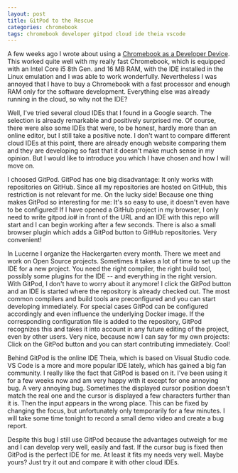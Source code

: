```yaml
---
layout: post
title: GitPod to the Rescue
categories: chromebook
tags: chromebook developer gitpod cloud ide theia vscode
---
```


A few weeks ago I wrote about using a [Chromebook as a Developer Device](Chromebook-as-a-Developer-Device/). This worked quite well with my really fast Chromebook, which is equipped with an Intel Core i5 8th Gen. and 16 MB RAM, with the IDE installed in the Linux emulation and I was able to work wonderfully. Nevertheless I was annoyed that I have to buy a Chromebook with a fast processor and enough RAM only for the software development. Everything else was already running in the cloud, so why not the IDE?

Well, I've tried several cloud IDEs that I found in a Google search. The selection is already remarkable and positively surprised me. Of course, there were also some IDEs that were, to be honest, hardly more than an online editor, but I still take a positive note. I don't want to compare different cloud IDEs at this point, there are already enough website comparing them and they are developing so fast that it doesn't make much sense in my opinion. But I would like to introduce you which I have chosen and how I will move on.

I choosed GitPod. GitPod has one big disadvantage: It only works with repositories on GitHub. Since all my repositories are hosted on GitHub, this restriction is not relevant for me. On the lucky side! Because one thing makes GitPod so interesting for me: It's so easy to use, it doesn't even have to be configured! If I have opened a GitHub project in my browser, I only need to write gitpod.io# in front of the URL and an IDE with this repo will start and I can begin working after a few seconds. There is also a small browser plugin which adds a GitPod button to GitHub repositories. Very convenient!

In Lucerne I organize the Hackergarten every month. There we meet and work on Open Source projects. Sometimes it takes a lot of time to set up the IDE for a new project. You need the right compiler, the right build tool, possibly some plugins for the IDE -- and everything in the right version. With GitPod, I don't have to worry about it anymore! I click the GitPod button and an IDE is started where the repository is already checked out. The most common compilers and build tools are preconfigured and you can start developing immediately. For special cases GitPod can be configured accordingly and even influence the underlying Docker image. If the corresponding configuration file is added to the repository, GitPod recognizes this and takes it into account in any future editing of the project, even by other users. Very nice, because now I can say for my own projects: Click on the GitPod button and you can start contributing immediately. Cool!

Behind GitPod is the online IDE Theia, which is based on Visual Studio code. VS Code is a more and more popular IDE lately, which has gained a big fan community. I really like the fact that GitPod is based on it. I've been using it for a few weeks now and am very happy with it except for one annoying bug. A very annoying bug. Sometimes the displayed cursor position doesn't match the real one and the cursor is displayed a few characters further than it is. Then the input appears in the wrong place. This can be fixed by changing the focus, but unfortunately only temporarily for a few minutes. I will take some time tonight to record a small demo video and create a bug report.

Despite this bug I still use GitPod because the advantages outweigh for me and I can develop very well, easily and fast. If the cursor bug is fixed then GitPod is the perfect IDE for me. At least it fits my needs very well. Maybe yours? Just try it out and compare it with other cloud IDEs.
